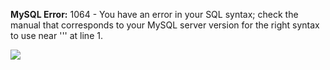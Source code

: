 **MySQL Error:** 1064 - You have an error in your SQL syntax; check the manual that corresponds to your MySQL server version for the right syntax to use near ''' at line 1. 

![](https://gist.githubusercontent.com/splitline/a930e958a47515ec0c0f0387a8d58f5b/raw/api.svg)
